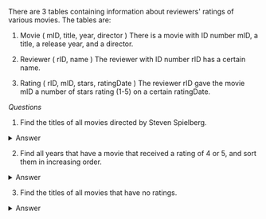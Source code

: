 There are 3 tables containing information about reviewers' ratings of various movies.
The tables are:

1. Movie ( mID, title, year, director )
There is a movie with ID number mID, a title, a release year, and a director.

2. Reviewer ( rID, name )
The reviewer with ID number rID has a certain name.

3. Rating ( rID, mID, stars, ratingDate )
The reviewer rID gave the movie mID a number of stars rating (1-5) on a certain ratingDate.

*Questions*
1. Find the titles of all movies directed by Steven Spielberg.
<details>
	<summary>Answer</summary>
	```
	select title from Movie 
	where director = 'Steven Spielberg';
	```
</details>

2. Find all years that have a movie that received a rating of 4 or 5, and sort them in increasing order.
<details>
	<summary>Answer</summary>
	```
	select year from Movie 
	join Rating on 
	Movie.mId = Rating.mId	
	where stars > 3
	group by year
	order by year
	```
</details>

3. Find the titles of all movies that have no ratings.
<details>
<summary>Answer</summary>
```
Select Movie.title from Movie 
LEFT JOIN Rating ON 
Rating.mId = Movie.mId
WHERE Rating.stars IS NULL;

-- or:

SELECT title
FROM Movie
WHERE mID not in (SELECT mID FROM Rating);
```
</details>

4. Some reviewers didn't provide a date with their rating. Find the names of all reviewers who have ratings with a NULL value for the date.

<details>
<summary>Answer</summary>
```
SELECT name from Reviewer
JOIN Rating
ON Rating.rId = Reviewer.rId
WHERE Rating.ratingDate IS NULL
```
</details>


5. Write a query to return the ratings data in a more readable format: reviewer name, movie title, stars, and ratingDate. Also, sort the data, first by reviewer name, then by movie title, and lastly by number of stars.
<details>
<summary>Answer</summary>
```
SELECT name as [reviewer name], title as [movie title], stars, ratingDate as [rating date]
from Movie
JOIN Rating on 
Rating.mID = Movie.mId
JOIN Reviewer ON 
Reviewer.rId = Rating.rId
ORDER BY [reviewer name], [movie title], stars;
```
</details>

6. For all cases where the same reviewer rated the same movie twice and gave it a higher rating the second time, return the reviewer's name and the title of the movie.
<details>
<summary>Answer</summary>
```
SELECT name as reviewerName, title as movieTitle
from Movie 
JOIN Rating ON 
Rating.mId = Movie.mId
JOIN Reviewer ON 
Rating.rId = Reviewer.rId
JOIN Rating Rating2 on 
Rating2.rId = Rating.rId and Rating2.mId = Rating.mID 
WHERE Rating2.stars > Rating.stars AND 
Rating2.ratingDate > Rating.ratingDate;
```
</details>

7. For each movie that has at least one rating, find the highest number of stars that movie received. Return the movie title and number of stars. Sort by movie title.

<details>
<summary>Answer</summary>
```
SELECT DISTINCT title, MAX(Rating.stars) over(partition by Rating.mId) as maxStars
FROM Rating 
JOIN Movie
ON Movie.mId = Rating.mID
ORDER BY title;
```
</details>

8. For each movie, return the title and the 'rating spread', that is, the difference between highest and lowest ratings given to that movie. Sort by rating spread from highest to lowest, then by movie title.
<details>
<summary>Answer</summary>
```
SELECT DISTINCT 
title, 
MAX(stars) over(partition by Movie.mId) - MIN(stars) over(partition by Movie.mId) as [rating spread]
from Movie
JOIN Rating ON Movie.mId = Rating.mID
ORDER BY [rating spread] DESC, title;
```
</details>

9. Find the difference between the average rating of movies released before 1980 and the average rating of movies released after 1980. (Make sure to calculate the average rating for each movie, then the average of those averages for movies before 1980 and movies after. Don't just calculate the overall average rating before and after 1980.)
<details>
<summary>Answer</summary>
```
SELECT AVG(before1980.avg - after1980.avg) 
FROM (
	SELECT AVG(CAST(stars as FLOAT)) as avg, Rating.mID
	FROM Movie
	JOIN Rating ON Movie.mId = Rating.mID
	WHERE Movie.year < 1980
	GROUP BY Rating.mId
	-- AVG() is applied to each group separately!
) as before1980,
(
	SELECT AVG(CAST(stars as FLOAT)) as avg, Rating.mID
	FROM Movie
	JOIN Rating ON Movie.mId = Rating.mID
	WHERE Movie.year > 1980
	GROUP BY Rating.mId
) as after1980
```

</details>





